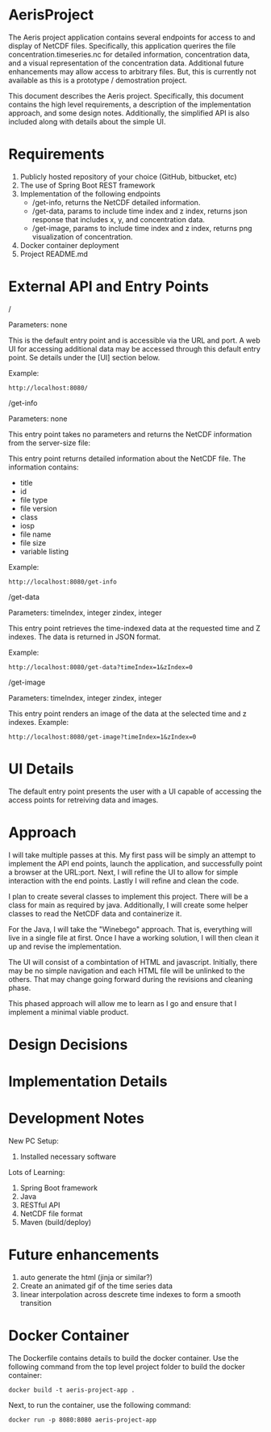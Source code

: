 # AerisProject

The Aeris project application contains several endpoints for access to and display of NetCDF files.
Specifically, this application querires the file concentration.timeseries.nc for detailed
information, concentration data, and a visual representation of the concentration data.
Additional future enhancements may allow access to arbitrary files.  But, this is currently
not available as this is a prototype / demostration project.

This document describes the Aeris project.  Specifically, this document contains the high level requirements, 
a description of the implementation approach, and some design notes.  Additionally, the simplified API is also
included along with details about the simple UI.

# Requirements

1. Publicly hosted repository of your choice (GitHub, bitbucket, etc) 
2. The use of Spring Boot REST framework 
3. Implementation of the following endpoints 
    - /get-info, returns the NetCDF detailed information. 
    - /get-data, params to include time index and z index, returns json response that 
    includes x, y, and concentration data. 
    - /get-image, params to include time index and z index, returns png visualization of 
    concentration. 
4. Docker container deployment 
5. Project README.md 

# External API and Entry Points

/

Parameters: none

This is the default entry point and is accessible via the URL and port.
A web UI for accessing additional data may be accessed through this default entry point.  Se details under the [UI] section below.

Example: 

`http://localhost:8080/`

/get-info

Parameters:  none

This entry point takes no parameters and returns the NetCDF information from the server-size file: 

This entry point returns detailed information about the NetCDF file.  The information contains:
- title
- id
- file type
- file version
- class
- iosp
- file name
- file size
- variable listing

Example:

`http://localhost:8080/get-info`

/get-data

Parameters:
    timeIndex, integer
    zindex, integer

This entry point retrieves the time-indexed data at the requested time and Z indexes.  The data is returned in JSON format.

Example:

`http://localhost:8080/get-data?timeIndex=1&zIndex=0`

/get-image

Parameters:
    timeIndex, integer
    zindex, integer

This entry point renders an image of the data at the selected time and z indexes.
Example:

`http://localhost:8080/get-image?timeIndex=1&zIndex=0`

# UI Details

The default entry point presents the user with a UI capable of accessing the access points for retreiving data and images.

# Approach

I will take multiple passes at this.  My first pass will be simply an attempt to implement the API end points, launch the application, and successfully point a browser at the URL:port.  Next, I will refine the UI to allow for simple interaction with the end points.  Lastly I will refine and clean the code.

I plan to create several classes to implement this project.  There will be a class for main as required by java.  Additionally, I will create some helper classes to read the NetCDF data and containerize it.

For the Java, I will take the "Winebego" approach.  That is, everything will live in a single file at first.  Once I have a working solution, I will then clean it up and revise the implementation.

The UI will consist of a combintation of HTML and javascript.  Initially, there may be no simple navigation and each HTML file will be unlinked to the others.  That may change going forward during the revisions and cleaning phase.

This phased approach will allow me to learn as I go and ensure that I implement a minimal viable product.

# Design Decisions

# Implementation Details

# Development Notes

New PC Setup:
1. Installed necessary software

Lots of Learning:
1. Spring Boot framework
1. Java
1. RESTful API
1. NetCDF file format
1. Maven (build/deploy)

# Future enhancements

1. auto generate the html (jinja or similar?)
1. Create an animated gif of the time series data
1. linear interpolation across descrete time indexes to form a smooth transition

# Docker Container

The Dockerfile contains details to build the docker container.  Use the following command from the top level project folder to build the docker container:

`docker build -t aeris-project-app .`

Next, to run the container, use the following command:

`docker run -p 8080:8080 aeris-project-app`